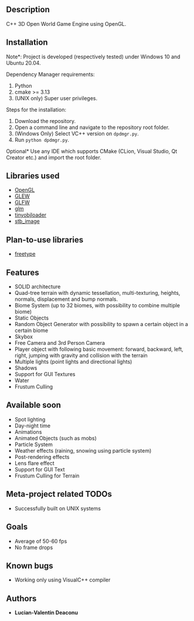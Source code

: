 ## Description

C++ 3D Open World Game Engine using OpenGL.

## Installation
Note*: Project is developed (respectively tested) under Windows 10 and Ubuntu 20.04.

Dependency Manager requirements:
1. Python
2. cmake >= 3.13
3. (UNIX only) Super user privileges.

Steps for the installation:
1. Download the repository.
2. Open a command line and navigate to the repository root folder.
3. (Windows Only) Select VC++ version on `dpdmgr.py`.
4. Run `python dpdmgr.py`.

Optional* Use any IDE which supports CMake (CLion, Visual Studio, Qt Creator etc.) and import the root folder.

## Libraries used

* [OpenGL](https://www.opengl.org/)
* [GLEW](http://glew.sourceforge.net/)
* [GLFW](https://www.glfw.org/)
* [glm](https://glm.g-truc.net/0.9.9/index.html)
* [tinyobjloader](https://github.com/tinyobjloader/tinyobjloader)
* [stb_image](https://github.com/nothings/stb/blob/master/stb_image.h)

## Plan-to-use libraries

* [freetype](https://www.freetype.org/)

## Features

* SOLID architecture
* Quad-tree terrain with dynamic tessellation, multi-texturing, heights, normals, displacement and bump normals. 
* Biome System (up to 32 biomes, with possibility to combine multiple biome)
* Static Objects
* Random Object Generator with possibility to spawn a certain object in a certain biome
* Skybox
* Free Camera and 3rd Person Camera
* Player object with following basic movement: forward, backward, left, right, jumping with gravity and collision with the terrain
* Multiple lights (point lights and directional lights)
* Shadows
* Support for GUI Textures
* Water
* Frustum Culling

## Available soon

* Spot lighting
* Day-night time
* Animations
* Animated Objects (such as mobs)
* Particle System
* Weather effects (raining, snowing using particle system)
* Post-rendering effects
* Lens flare effect
* Support for GUI Text
* Frustum Culling for Terrain

## Meta-project related TODOs
* Successfully built on UNIX systems

## Goals

* Average of 50-60 fps
* No frame drops

## Known bugs

* Working only using VisualC++ compiler

## Authors

* **Lucian-Valentin Deaconu**
